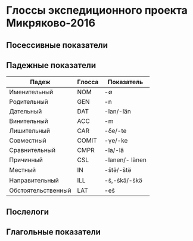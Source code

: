 ﻿# Глоссы экспедиционного проекта Микряково-2016

## Посессивные показатели

## Падежные показатели

Падеж | Глосса | Показатель
----- | ------ | ----------
Именительный | NOM | -∅
Родительный | GEN | -n
Дательный | DAT | -lan/-län
Винительный | ACC | -m
Лишительный | CAR | -δe/-te
Совместный | COMIT | -γe/-ke
Сравнительный | CMPR | -la/-lä
Причинный | CSL | -lanen/- länen
Местный | IN | -štə̑/-štə̈
Направительный | ILL | -š,-škə̑/-škə̈
Обстоятельственный | LAT | -eš

## Послелоги

## Глагольные показатели